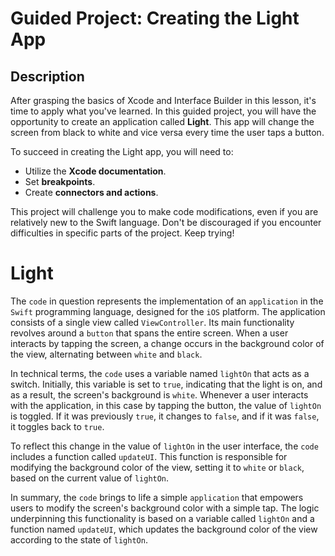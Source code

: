# Guided Project: Creating the Light App

## Description

After grasping the basics of Xcode and Interface Builder in this lesson, it's time to apply what you've learned. In this guided project, you will have the opportunity to create an application called **Light**. This app will change the screen from black to white and vice versa every time the user taps a button.

To succeed in creating the Light app, you will need to:

- Utilize the **Xcode documentation**.
- Set **breakpoints**.
- Create **connectors and actions**.

This project will challenge you to make code modifications, even if you are relatively new to the Swift language. Don't be discouraged if you encounter difficulties in specific parts of the project. Keep trying!

# Light

The `code` in question represents the implementation of an `application` in the `Swift` programming language, designed for the `iOS` platform. The application consists of a single view called `ViewController`. Its main functionality revolves around a `button` that spans the entire screen. When a user interacts by tapping the screen, a change occurs in the background color of the view, alternating between `white` and `black`.

In technical terms, the `code` uses a variable named `lightOn` that acts as a switch. Initially, this variable is set to `true`, indicating that the light is on, and as a result, the screen's background is `white`. Whenever a user interacts with the application, in this case by tapping the button, the value of `lightOn` is toggled. If it was previously `true`, it changes to `false`, and if it was `false`, it toggles back to `true`.

To reflect this change in the value of `lightOn` in the user interface, the `code` includes a function called `updateUI`. This function is responsible for modifying the background color of the view, setting it to `white` or `black`, based on the current value of `lightOn`.

In summary, the `code` brings to life a simple `application` that empowers users to modify the screen's background color with a simple tap. The logic underpinning this functionality is based on a variable called `lightOn` and a function named `updateUI`, which updates the background color of the view according to the state of `lightOn`.
